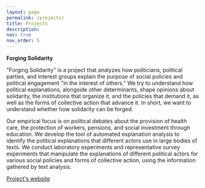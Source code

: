 ```yaml
---
layout: page
permalink: /projects/
title: Projects
description: 
nav: true
nav_order: 5
---
```

<strong>Forging Solidarity</strong>
<p>"Forging Solidarity" is a project that analyzes how politicians, political parties, and interest groups explain the purpose of social policies and political engagement "in the interest of others." We try to understand how political explanations, alongside other determinants, shape opinions about solidarity, the institutions that organize it, and the policies that demand it, as well as the forms of collective action that advance it. In short, we want to understand whether how solidarity can be forged. </p>

<p> Our empirical focus is on political debates about the provision of health care, the protection of workers, pensions, and social investment through education. We develop the tool of automated explanation analysis to identify the political explanations that different actors use in large bodies of texts. We conduct laboratory experiments and representative survey experiments that manipulate the explanations of different political actors for various social policies and forms of collective action, using the information gathered by text analysis. </p>

<a href="https://sites.google.com/view/forgingsolidarity/home"> Project's website</a>